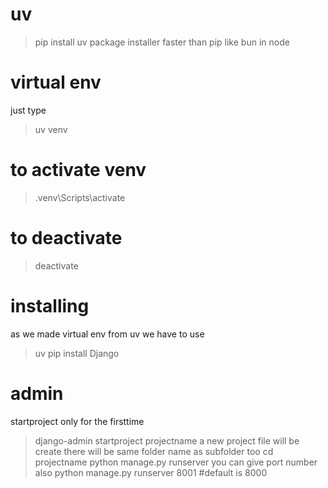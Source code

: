 # uv
> pip install uv
package installer faster than pip
like bun in node

# virtual env
just type
> uv venv

# to activate venv
> .venv\Scripts\activate
# to deactivate
> deactivate

# installing
as we made virtual env from uv we have to use
> uv pip install Django

# admin
startproject only for the firsttime
> django-admin startproject projectname
a new project file will be create
there will be same folder name as subfolder too
>cd projectname
>python manage.py runserver 
you can give port number also
>python manage.py runserver 8001 #default is 8000